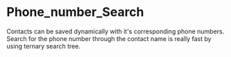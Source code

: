 # Phone_number_Search
Contacts can be saved dynamically with it's corresponding phone numbers.
Search for the phone number through the contact name is really fast by using ternary search tree.
